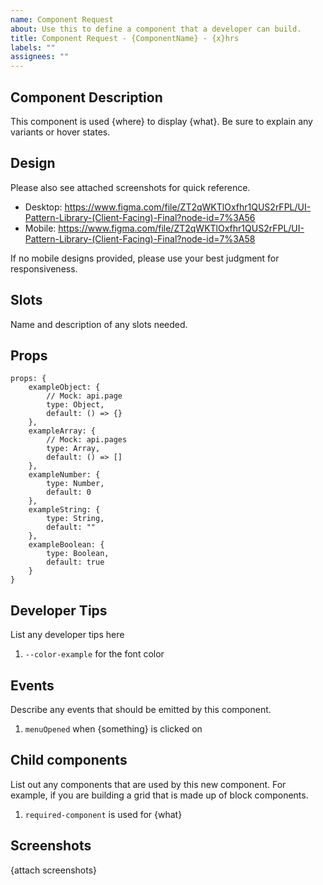 ```yaml
---
name: Component Request
about: Use this to define a component that a developer can build.
title: Component Request - {ComponentName} - {x}hrs
labels: ""
assignees: ""
---
```


## Component Description

This component is used {where} to display {what}. Be sure to explain any variants or hover states.

## Design

Please also see attached screenshots for quick reference.

-   Desktop: https://www.figma.com/file/ZT2qWKTlOxfhr1QUS2rFPL/UI-Pattern-Library-(Client-Facing)-Final?node-id=7%3A56
-   Mobile: https://www.figma.com/file/ZT2qWKTlOxfhr1QUS2rFPL/UI-Pattern-Library-(Client-Facing)-Final?node-id=7%3A58

If no mobile designs provided, please use your best judgment for responsiveness.

## Slots

Name and description of any slots needed.

## Props

```
props: {
    exampleObject: {
        // Mock: api.page
        type: Object,
        default: () => {}
    },
    exampleArray: {
        // Mock: api.pages
        type: Array,
        default: () => []
    },
    exampleNumber: {
        type: Number,
        default: 0
    },
    exampleString: {
        type: String,
        default: ""
    },
    exampleBoolean: {
        type: Boolean,
        default: true
    }
}
```

## Developer Tips

List any developer tips here

1. `--color-example` for the font color

## Events

Describe any events that should be emitted by this component.

1. `menuOpened` when {something} is clicked on

## Child components

List out any components that are used by this new component. For example, if you are building a grid that is made up of block components.

1. `required-component` is used for {what}

## Screenshots

{attach screenshots}
